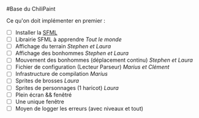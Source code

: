 #Base du ChiliPaint

Ce qu'on doit implémenter en premier :

- [ ] Installer la [SFML](https://www.sfml-dev.org/tutorials/2.5/)
- [ ] Librairie SFML à apprendre _Tout le monde_
- [ ] Affichage du terrain _Stephen et Laura_
- [ ] Affichage des bonhommes _Stephen et Laura_
- [ ] Mouvement des bonhommes (déplacement continu) _Stephen et Laura_
- [ ] Fichier de configuration (Lecteur Parseur) _Marius et Clément_
- [ ] Infrastructure de compilation _Marius_
- [ ] Sprites de brosses _Laura_
- [ ] Sprites de personnages (1 haricot) _Laura_
- [ ] Plein écran && fenêtré
- [ ] Une unique fenêtre
- [ ] Moyen de logger les erreurs (avec niveaux et tout)
